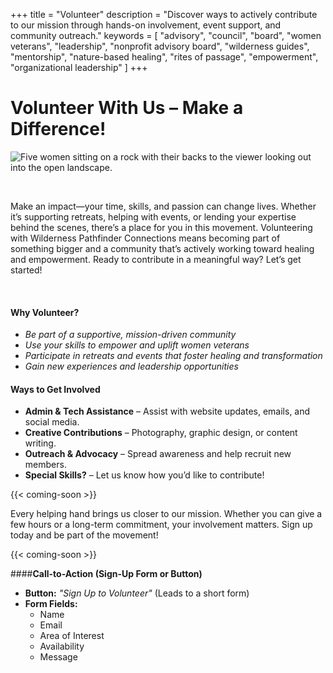 +++
title = "Volunteer"
description = "Discover ways to actively contribute to our mission through hands-on involvement, event support, and community outreach."
keywords = [
  "advisory",
  "council",
  "board",
  "women veterans",
  "leadership",
  "nonprofit advisory board",
  "wilderness guides",
  "mentorship",
  "nature-based healing",
  "rites of passage",
  "empowerment",
  "organizational leadership"
]
+++
# Volunteer With Us – Make a Difference!

![Five women sitting on a rock with their backs to the viewer looking out into the open landscape.](/uploads/pexels-jokassis-5534205.jpg "Photo by Jo Kassis: https://www.pexels.com/photo/women-sitting-on-a-rock-in-the-mountains-5534205/")

&nbsp;

Make an impact—your time, skills, and passion can change lives. Whether it’s supporting retreats, helping with events, or lending your expertise behind the scenes, there’s a place for you in this movement. Volunteering with Wilderness Pathfinder Connections means becoming part of something bigger and a community that’s actively working toward healing and empowerment. Ready to contribute in a meaningful way? Let’s get started!

&nbsp;

#### **Why Volunteer?**

* *Be part of a supportive, mission-driven community*
* *Use your skills to empower and uplift women veterans*
* *Participate in retreats and events that foster healing and transformation*
* *Gain new experiences and leadership opportunities*

#### **Ways to Get Involved**

* **Admin & Tech Assistance** – Assist with website updates, emails, and social media.
* **Creative Contributions** – Photography, graphic design, or content writing.
* **Outreach & Advocacy** – Spread awareness and help recruit new members.
* **Special Skills?** – Let us know how you’d like to contribute!

{{< coming-soon >}}

Every helping hand brings us closer to our mission. Whether you can give a few hours or a long-term commitment, your involvement matters. Sign up today and be part of the movement!

{{< coming-soon >}}

####**Call-to-Action (Sign-Up Form or Button)**

* **Button:** *"Sign Up to Volunteer"* (Leads to a short form)
* **Form Fields:**
  * Name
  * Email
  * Area of Interest
  * Availability
  * Message